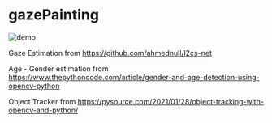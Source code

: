 # gazePainting

![demo](https://user-images.githubusercontent.com/76707805/179250791-0059f9ec-e236-4544-9bf7-dd6eb74bde1d.gif)


Gaze Estimation from https://github.com/ahmednull/l2cs-net

Age - Gender estimation from https://www.thepythoncode.com/article/gender-and-age-detection-using-opencv-python

Object Tracker from https://pysource.com/2021/01/28/object-tracking-with-opencv-and-python/
